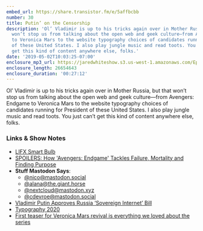 ```yaml
---
embed_url: https://share.transistor.fm/e/5affbcbb
number: 30
title: Putin’ on the Censorship
description: 'Ol’ Vladimir is up to his tricks again over in Mother Russia, but that
  won’t stop us from talking about the open web and geek culture—from Avengers: Endgame
  to Veronica Mars to the website typography choices of candidates running for President
  of these United States. I also play jungle music and read toots. You just can’t
  get this kind of content anywhere else, folks.'
date: '2019-05-02T10:03:25-07:00'
enclosure_mp3_url: https://jaredwhiteshow.s3.us-west-1.amazonaws.com/Episode%2030%20-%20Putin%20on%20the%20Censorship.mp3
enclosure_length: 26654643
enclosure_duration: '00:27:12'
---
```


Ol’ Vladimir is up to his tricks again over in Mother Russia, but that won’t stop us from talking about the open web and geek culture—from Avengers: Endgame to Veronica Mars to the website typography choices of candidates running for President of these United States. I also play jungle music and read toots. You just can’t get this kind of content anywhere else, folks.

### Links & Show Notes

* [LIFX Smart Bulb](https://www.lifx.com/products/lifx-e26)
* [SPOILERS: How 'Avengers: Endgame' Tackles Failure, Mortality and Finding Purpose](https://www.playboy.com/read/avengers-endgame-mental-health-failure)
* **Stuff Mastodon Says**:
	* [@nico@mastodon.social](https://mastodon.social/@nico/102009644649823584)
	* [@alana@the.giant.horse](https://the.giant.horse/@alana/102009700981936879)
	* [@nextcloud@mastodon.xyz](https://mastodon.xyz/@nextcloud/101986002347484980)
	* [@cdevroe@mastodon.social](https://mastodon.social/@cdevroe/101987107801044145)
* [Vladimir Putin Approves Russia ‘Sovereign Internet’ Bill](https://www.macobserver.com/link/vladimir-putin-russia-sovereign-internet-bill/)
* [Typography 2020](https://daringfireball.net/linked/2019/05/01/butterick-typography-2020)
* [First teaser for Veronica Mars revival is everything we loved about the series](https://arstechnica.com/gaming/2019/05/first-teaser-for-veronica-mars-revival-is-everything-we-loved-about-the-series/)